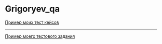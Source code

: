 # Grigoryev_qa 
[Пример моих тест кейсов](https://docs.google.com/spreadsheets/d/170pBagfMjVGTdlai1sMg32Q7ghfJqn8duKr5jkfv0O8/edit?usp=sharing)

---

[Пример моего тестового задания](https://docs.google.com/spreadsheets/d/1aYCDPFxS0XEb5N62ADB0E0HpsTEA1kdV4paATApFOAE/edit?usp=sharing)
